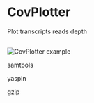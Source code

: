 # CovPlotter
Plot transcripts reads depth

##

![CovPlotter example](http://163.172.45.124/uploads/CovPlotter_example.png)



samtools

yaspin

gzip